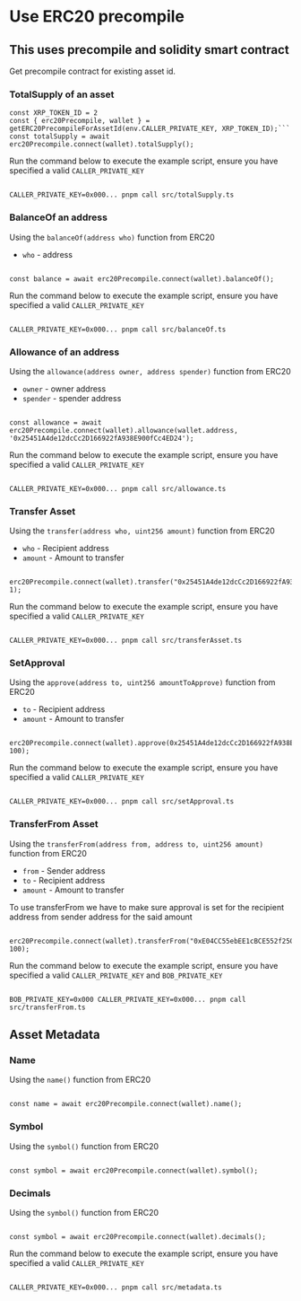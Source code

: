 # Use ERC20 precompile

## This uses precompile and solidity smart contract

Get precompile contract for existing asset id.

### TotalSupply of an asset

````
const XRP_TOKEN_ID = 2
const { erc20Precompile, wallet } = getERC20PrecompileForAssetId(env.CALLER_PRIVATE_KEY, XRP_TOKEN_ID);```
const totalSupply = await erc20Precompile.connect(wallet).totalSupply();

````

Run the command below to execute the example script, ensure you have specified a valid `CALLER_PRIVATE_KEY`

```

CALLER_PRIVATE_KEY=0x000... pnpm call src/totalSupply.ts

```

### BalanceOf an address

Using the `balanceOf(address who)` function from ERC20

- `who` - address

```

const balance = await erc20Precompile.connect(wallet).balanceOf();

```

Run the command below to execute the example script, ensure you have specified a valid `CALLER_PRIVATE_KEY`

```

CALLER_PRIVATE_KEY=0x000... pnpm call src/balanceOf.ts

```

### Allowance of an address

Using the `allowance(address owner, address spender)` function from ERC20

- `owner` - owner address
- `spender` - spender address

```

const allowance = await erc20Precompile.connect(wallet).allowance(wallet.address, '0x25451A4de12dcCc2D166922fA938E900fCc4ED24');

```

Run the command below to execute the example script, ensure you have specified a valid `CALLER_PRIVATE_KEY`

```

CALLER_PRIVATE_KEY=0x000... pnpm call src/allowance.ts

```

### Transfer Asset

Using the `transfer(address who, uint256 amount)` function from ERC20

- `who` - Recipient address
- `amount` - Amount to transfer

```

erc20Precompile.connect(wallet).transfer("0x25451A4de12dcCc2D166922fA938E900fCc4ED24", 1);

```

Run the command below to execute the example script, ensure you have specified a valid `CALLER_PRIVATE_KEY`

```

CALLER_PRIVATE_KEY=0x000... pnpm call src/transferAsset.ts

```

### SetApproval

Using the `approve(address to, uint256 amountToApprove)` function from ERC20

- `to` - Recipient address
- `amount` - Amount to transfer

```

erc20Precompile.connect(wallet).approve(0x25451A4de12dcCc2D166922fA938E900fCc4ED24", 100);

```

Run the command below to execute the example script, ensure you have specified a valid `CALLER_PRIVATE_KEY`

```

CALLER_PRIVATE_KEY=0x000... pnpm call src/setApproval.ts

```

### TransferFrom Asset

Using the `transferFrom(address from, address to, uint256 amount)` function from ERC20

- `from` - Sender address
- `to` - Recipient address
- `amount` - Amount to transfer

To use transferFrom we have to make sure approval is set for the recipient address from sender address for the said amount

```

erc20Precompile.connect(wallet).transferFrom("0xE04CC55ebEE1cBCE552f250e85c57B70B2E2625b","0x25451A4de12dcCc2D166922fA938E900fCc4ED24", 100);

```

Run the command below to execute the example script, ensure you have specified a valid `CALLER_PRIVATE_KEY` and `BOB_PRIVATE_KEY`

```

BOB_PRIVATE_KEY=0x000 CALLER_PRIVATE_KEY=0x000... pnpm call src/transferFrom.ts

```

## Asset Metadata

### Name

Using the `name()` function from ERC20

```

const name = await erc20Precompile.connect(wallet).name();

```

### Symbol

Using the `symbol()` function from ERC20

```

const symbol = await erc20Precompile.connect(wallet).symbol();

```

### Decimals

Using the `symbol()` function from ERC20

```

const symbol = await erc20Precompile.connect(wallet).decimals();

```

Run the command below to execute the example script, ensure you have specified a valid `CALLER_PRIVATE_KEY`

```

CALLER_PRIVATE_KEY=0x000... pnpm call src/metadata.ts

```
